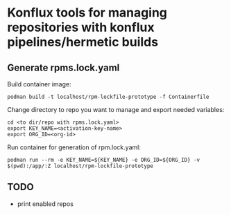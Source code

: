 # Konflux tools for managing repositories with konflux pipelines/hermetic builds
## Generate rpms.lock.yaml
Build container image:
```
podman build -t localhost/rpm-lockfile-prototype -f Containerfile
```

Change directory to repo you want to manage and export needed variables:
```
cd <to dir/repo with rpms.lock.yaml>
export KEY_NAME=<activation-key-name>
export ORG_ID=<org-id>
```

Run container for generation of rpm.lock.yaml:
```
podman run --rm -e KEY_NAME=${KEY_NAME} -e ORG_ID=${ORG_ID} -v $(pwd):/app/:Z localhost/rpm-lockfile-prototype
```
## TODO
- print enabled repos

